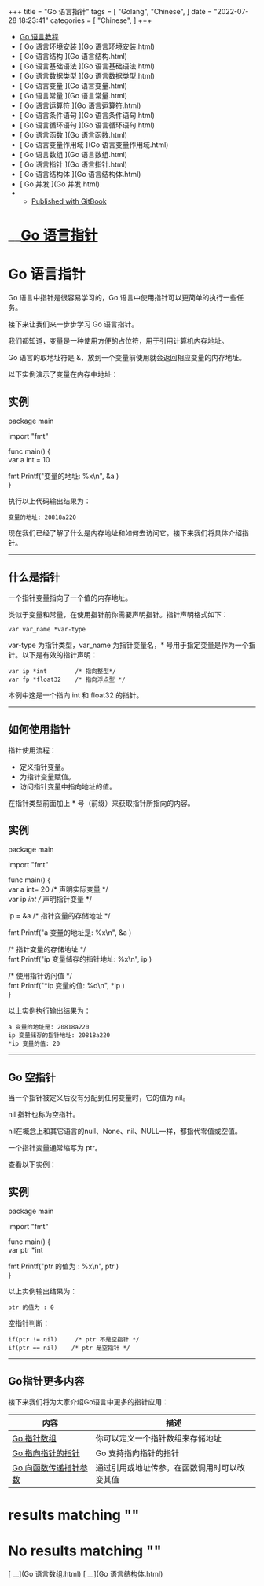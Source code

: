 +++
title = "Go 语言指针"
tags = [
"Golang",
"Chinese",
]
date = "2022-07-28 18:23:41"
categories = [
"Chinese",
]
+++
  * [ Go 语言教程 ](./)
  * [ Go 语言环境安装 ](Go 语言环境安装.html)
  * [ Go 语言结构 ](Go 语言结构.html)
  * [ Go 语言基础语法 ](Go 语言基础语法.html)
  * [ Go 语言数据类型 ](Go 语言数据类型.html)
  * [ Go 语言变量 ](Go 语言变量.html)
  * [ Go 语言常量 ](Go 语言常量.html)
  * [ Go 语言运算符 ](Go 语言运算符.html)
  * [ Go 语言条件语句 ](Go 语言条件语句.html)
  * [ Go 语言循环语句 ](Go 语言循环语句.html)
  * [ Go 语言函数 ](Go 语言函数.html)
  * [ Go 语言变量作用域 ](Go 语言变量作用域.html)
  * [ Go 语言数组 ](Go 语言数组.html)
  * [ Go 语言指针 ](Go 语言指针.html)
  * [ Go 语言结构体 ](Go 语言结构体.html)
  * [ Go 并发 ](Go 并发.html)
  *   * [ Published with GitBook ](https://www.gitbook.com)

#  __[Go 语言指针](.)

# Go 语言指针

Go 语言中指针是很容易学习的，Go 语言中使用指针可以更简单的执行一些任务。

接下来让我们来一步步学习 Go 语言指针。

我们都知道，变量是一种使用方便的占位符，用于引用计算机内存地址。

Go 语言的取地址符是 &，放到一个变量前使用就会返回相应变量的内存地址。

以下实例演示了变量在内存中地址：

## 实例

package main  
  
import "fmt"  
  
func main() {  
var a int = 10  
  
fmt.Printf("变量的地址: %x\n", &a  )  
}  

执行以上代码输出结果为：

    
    
    变量的地址: 20818a220

现在我们已经了解了什么是内存地址和如何去访问它。接下来我们将具体介绍指针。

* * *

## 什么是指针

一个指针变量指向了一个值的内存地址。

类似于变量和常量，在使用指针前你需要声明指针。指针声明格式如下：

    
    
    var var_name *var-type

var-type 为指针类型，var_name 为指针变量名，* 号用于指定变量是作为一个指针。以下是有效的指针声明：

    
    
    var ip *int        /* 指向整型*/
    var fp *float32    /* 指向浮点型 */

本例中这是一个指向 int 和 float32 的指针。

* * *

## 如何使用指针

指针使用流程：

  * 定义指针变量。
  * 为指针变量赋值。
  * 访问指针变量中指向地址的值。

在指针类型前面加上 * 号（前缀）来获取指针所指向的内容。

## 实例

package main  
  
import "fmt"  
  
func main() {  
var a int= 20 /* 声明实际变量 */  
var ip *int /* 声明指针变量 */  
  
ip = &a  /* 指针变量的存储地址 */  
  
fmt.Printf("a 变量的地址是: %x\n", &a  )  
  
/* 指针变量的存储地址 */  
fmt.Printf("ip 变量储存的指针地址: %x\n", ip )  
  
/* 使用指针访问值 */  
fmt.Printf("*ip 变量的值: %d\n", *ip )  
}  

以上实例执行输出结果为：

    
    
    a 变量的地址是: 20818a220
    ip 变量储存的指针地址: 20818a220
    *ip 变量的值: 20

* * *

## Go 空指针

当一个指针被定义后没有分配到任何变量时，它的值为 nil。

nil 指针也称为空指针。

nil在概念上和其它语言的null、None、nil、NULL一样，都指代零值或空值。

一个指针变量通常缩写为 ptr。

查看以下实例：

## 实例

package main  
  
import "fmt"  
  
func main() {  
var ptr *int  
  
fmt.Printf("ptr 的值为 : %x\n", ptr  )  
}  

以上实例输出结果为：

    
    
    ptr 的值为 : 0

空指针判断：

    
    
    if(ptr != nil)     /* ptr 不是空指针 */
    if(ptr == nil)    /* ptr 是空指针 */

* * *

## Go指针更多内容

接下来我们将为大家介绍Go语言中更多的指针应用：

内容 |  描述  
---|---  
[Go 指针数组](go-array-of-pointers.html) |  你可以定义一个指针数组来存储地址  
[Go 指向指针的指针](go-pointer-to-pointer.html) |  Go 支持指向指针的指针  
[Go 向函数传递指针参数](go-passing-pointers-to-functions.html) | 通过引用或地址传参，在函数调用时可以改变其值  
  
#  results matching ""

# No results matching ""

[ __](Go 语言数组.html) [ __](Go 语言结构体.html)

